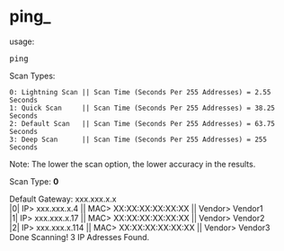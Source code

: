 # ping_
usage:
    <pre>ping_</pre>

Scan Types:

    0: Lightning Scan || Scan Time (Seconds Per 255 Addresses) = 2.55 Seconds 
    1: Quick Scan     || Scan Time (Seconds Per 255 Addresses) = 38.25 Seconds
    2: Default Scan   || Scan Time (Seconds Per 255 Addresses) = 63.75 Seconds
    3: Deep Scan      || Scan Time (Seconds Per 255 Addresses) = 255 Seconds

Note: The lower the scan option, the lower accuracy in the results.



Scan Type: <b>0</b>

Default Gateway: xxx.xxx.x.x
<br>
|0| IP> xxx.xxx.x.4 || MAC> XX:XX:XX:XX:XX:XX || Vendor> Vendor1
<br>
|1| IP> xxx.xxx.x.17 || MAC> XX:XX:XX:XX:XX:XX || Vendor> Vendor2
<br>
|2| IP> xxx.xxx.x.114 || MAC> XX:XX:XX:XX:XX:XX || Vendor> Vendor3
<br>
Done Scanning! 3 IP Adresses Found.
#
